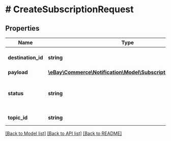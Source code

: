 # # CreateSubscriptionRequest

## Properties

Name | Type | Description | Notes
------------ | ------------- | ------------- | -------------
**destination_id** | **string** | The unique identifier of the destination endpoint that will receive notifications associated with this subscription. Use the &lt;b&gt;getDestinations&lt;/b&gt; method to retrieve destination IDs. | [optional]
**payload** | [**\eBay\Commerce\Notification\Model\SubscriptionPayloadDetail**](SubscriptionPayloadDetail.md) |  | [optional]
**status** | **string** | Set the status of the subscription to &lt;code&gt;ENABLED&lt;/code&gt; or &lt;code&gt;DISABLED&lt;/code&gt;. For implementation help, refer to &lt;a href&#x3D;&#39;https://developer.ebay.com/api-docs/commerce/notification/types/api:SubscriptionStatusEnum&#39;&gt;eBay API documentation&lt;/a&gt; | [optional]
**topic_id** | **string** | The unique identifier of the notification topic to subscribe to. Use &lt;b&gt;getTopics&lt;/b&gt; to get topic IDs. | [optional]

[[Back to Model list]](../../README.md#models) [[Back to API list]](../../README.md#endpoints) [[Back to README]](../../README.md)
